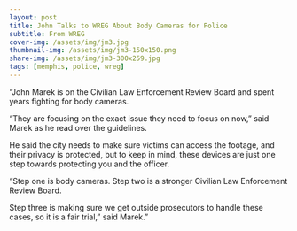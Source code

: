 ```yaml
---
layout: post
title: John Talks to WREG About Body Cameras for Police
subtitle: From WREG
cover-img: /assets/img/jm3.jpg
thumbnail-img: /assets/img/jm3-150x150.png
share-img: /assets/img/jm3-300x259.jpg
tags: [memphis, police, wreg]
---
```


“John Marek is on the Civilian Law Enforcement Review Board and spent years fighting for body cameras.

“They are focusing on the exact issue they need to focus on now,” said Marek as he read over the guidelines.

He said the city needs to make sure victims can access the footage, and their privacy is protected, but to keep in mind, these devices are just one step towards protecting you and the officer.

“Step one is body cameras. Step two is a stronger Civilian Law Enforcement Review Board.

Step three is making sure we get outside prosecutors to handle these cases, so it is a fair trial,” said Marek.”